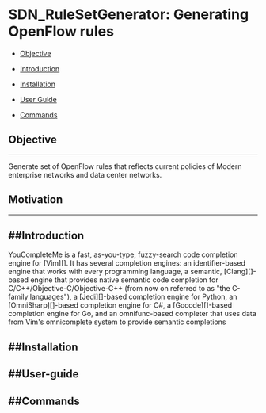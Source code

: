 SDN_RuleSetGenerator: Generating OpenFlow rules
===============================================
- [Objective](#Objective)
- [Introduction](#introduction)

- [Installation](#installation)

    
- [User Guide](#user-guide)
    
- [Commands](#commands)


## Objective
------------
Generate set of OpenFlow rules that reflects current policies of Modern enterprise networks and data center networks.

## Motivation
-------------

##Introduction
--------------

YouCompleteMe is a fast, as-you-type, fuzzy-search code completion engine for
[Vim][]. It has several completion engines: an identifier-based engine that
works with every programming language, a semantic, [Clang][]-based engine that
provides native semantic code completion for C/C++/Objective-C/Objective-C++
(from now on referred to as "the C-family languages"), a [Jedi][]-based
completion engine for Python, an [OmniSharp][]-based completion engine for C#,
a [Gocode][]-based completion engine for Go, and an omnifunc-based completer
that uses data from Vim's omnicomplete system to provide semantic completions

##Installation
--------------

##User-guide
------------

##Commands
----------
